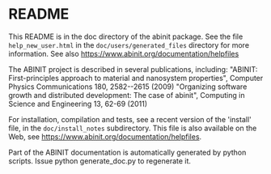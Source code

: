 README
======

This README is in the doc directory of the abinit package.
See the file `help_new_user.html` in the `doc/users/generated_files`
directory for more information.
See also <https://www.abinit.org/documentation/helpfiles>

The ABINIT project is described in several publications, including:
"ABINIT: First-principles approach to material and nanosystem properties", Computer Physics Communications 180, 2582--2615 (2009)
"Organizing software growth and distributed development: The case of abinit", Computing in Science and Engineering 13, 62-69 (2011)

For installation, compilation and tests,
see a recent version of the 'install' file, in the `doc/install_notes` subdirectory.
This file is also available on the Web, see <https://www.abinit.org/documentation/helpfiles>.

Part of the ABINIT documentation is automatically generated by python scripts.
Issue 
python generate_doc.py
to regenerate it.

